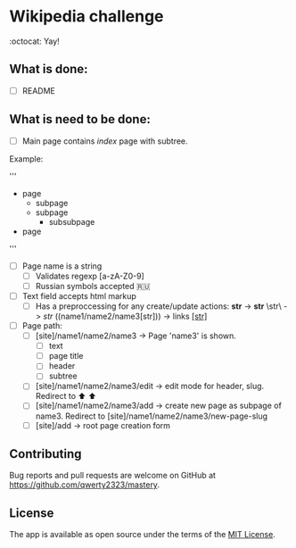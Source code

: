 # Wikipedia challenge
:octocat: Yay!

## What is done:

- [ ] README

## What is need to be done:

- [ ] Main page contains _index_ page with subtree.

Example:

'''

- page
  - subpage
  - subpage
    - subsubpage
- page

'''

  - [ ] Page name is a string
    - [ ] Validates regexp [a-zA-Z0-9]
    - [ ] Russian symbols accepted :ru:
  - [ ] Text field accepts html markup
    - [ ] Has a preproccessing for any create/update actions:
      **str** -> <b>str</b>
      \\str\\ -> <i>str</i>
      ((name1/name2/name3[str])) -> links <a href="name1/name2/name3">[str]</a>
  - [ ] Page path:
    - [ ] [site]/name1/name2/name3 -> Page 'name3' is shown.
      - [ ] text
      - [ ] page title
      - [ ] header
      - [ ] subtree
    - [ ] [site]/name1/name2/name3/edit -> edit mode for header, slug. Redirect to :arrow_up:  :arrow_up:
    - [ ] [site]/name1/name2/name3/add -> create new page as subpage of name3. Redirect to [site]/name1/name2/name3/new-page-slug
    - [ ] [site]/add -> root page creation form
    
## Contributing

Bug reports and pull requests are welcome on GitHub at https://github.com/qwerty2323/mastery.

## License

The app is available as open source under the terms of the [MIT License](http://opensource.org/licenses/MIT).
